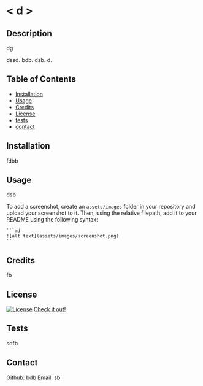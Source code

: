 
# < d >

## Description

dg

dssd. bdb. dsb. d.

## Table of Contents

- [Installation](#installation)
- [Usage](#usage)
- [Credits](#credits)
- [License](#license)
- [tests](#tests)
- [contact](#contact)

## Installation

fdbb

## Usage

dsb

To add a screenshot, create an `assets/images` folder in your repository and upload your screenshot to it. Then, using the relative filepath, add it to your README using the following syntax:

    ```md
    ![alt text](assets/images/screenshot.png)
    ```

## Credits

fb

## License

[![License](https://img.shields.io/badge/License-Apache_2.0-blue.svg)](https://opensource.org/licenses/Apache-2.0)
[Check it out!](https://opensource.org/license/apache-2-0)

## Tests
sdfb

## Contact
Github: bdb
Email: sb

